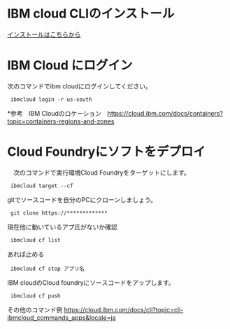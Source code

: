 # IBM cloud CLIのインストール

[インストールはこちらから](https://cloud.ibm.com/docs/cli?topic=cli-install-ibmcloud-cli&locale=ja)

# IBM Cloud にログイン
 次のコマンドでibm cloudにログインしてください。
```
 ibmcloud login -r us-south
```
*参考　IBM Cloudのロケーション　https://cloud.ibm.com/docs/containers?topic=containers-regions-and-zones
# Cloud Foundryにソフトをデプロイ
　次のコマンドで実行環境Cloud Foundryをターゲットにします。
```
 ibmcloud target --cf
```
 gitでソースコードを自分のPCにクローンしましょう。
```
 git clone https://*************
```
現在他に動いているアプ氏がないか確認
```
 ibmcloud cf list
```
あれば止める
```
 ibmcloud cf stop アプリ名
```
IBM cloudのCloud foundryにソースコードをアップします。
```
 ibmcloud cf push
```
その他のコマンド例
https://cloud.ibm.com/docs/cli?topic=cli-ibmcloud_commands_apps&locale=ja

 
